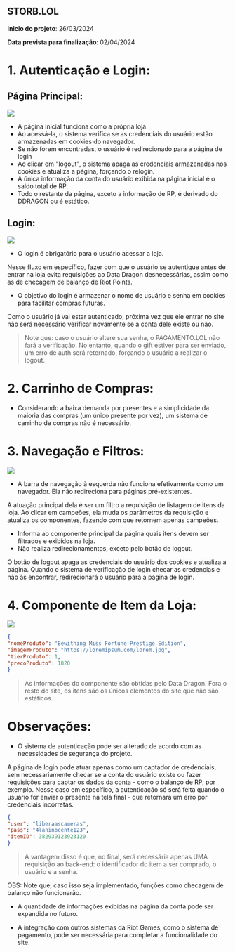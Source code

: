
## STORB.LOL
**Inicio do projeto**: 26/03/2024

**Data prevista para finalização**: 02/04/2024
  
# 1. Autenticação e Login:

## Página Principal:
![](https://i.imgur.com/OJubLwj.jpeg)

- A página inicial funciona como a própria loja.
- Ao acessá-la, o sistema verifica se as credenciais do usuário estão armazenadas em cookies do navegador.
- Se não forem encontradas, o usuário é redirecionado para a página de login
- Ao clicar em "logout", o sistema apaga as credenciais armazenadas nos cookies e atualiza a página, forçando o relogin.
- A única informação da conta do usuário exibida na página inicial é o saldo total de RP.
- Todo o restante da página, exceto a informação de RP, é derivado do DDRAGON ou é estático.


## Login:
![](https://i.imgur.com/sC63uTV.jpeg)
- O login é obrigatório para o usuário acessar a loja.

Nesse fluxo em específico, fazer com que o usuário se autentique antes de entrar na loja evita requisições ao Data Dragon desnecessárias, assim como as de checagem de balanço de Riot Points. 

- O objetivo do login é armazenar o nome de usuário e senha em cookies para facilitar compras futuras.

 Como o usuário já vai estar autenticado, próxima vez que ele entrar no site não será necessário verificar novamente se a conta dele existe ou não. 

> Note que: caso o usuário altere sua senha, o PAGAMENTO.LOL não fará a verificação. No entanto, quando o gift estiver para ser enviado, um erro de auth será retornado, forçando o usuário a realizar o logout.
  

# 2. Carrinho de Compras:
- Considerando a baixa demanda por presentes e a simplicidade da maioria das compras (um único presente por vez), um sistema de carrinho de compras não é necessário.
  
  

# 3. Navegação e Filtros:
![](https://i.imgur.com/HQAM3VJ.jpeg)
- A barra de navegação à esquerda não funciona efetivamente como um navegador. Ela não redireciona para páginas pré-existentes.

A atuação principal dela é ser um filtro a requisição de listagem de itens da loja. Ao clicar em campeões, ela muda os parâmetros da requisição e atualiza os componentes, fazendo com que retornem apenas campeões.

- Informa ao componente principal da página quais itens devem ser filtrados e exibidos na loja.
- Não realiza redirecionamentos, exceto pelo botão de logout.

O botão de logout apaga as credenciais do usuário dos cookies e atualiza a página. Quando o sistema de verificação de login checar as credencias e não às encontrar, redirecionará o usuário para a página de login.

  

# 4. Componente de Item da Loja:
![](https://i.imgur.com/gyBIVQz.png)
```json
{
"nomeProduto": "Bewithing Miss Fortune Prestige Edition",
"imagemProduto": "https://loremipsum.com/lorem.jpg",
"tierProduto": 1,
"precoProduto": 1820
}
```  
> As informações do componente são obtidas pelo Data Dragon. Fora o resto do site, os itens são os únicos elementos do site que não são estáticos.  

# Observações: 

  

- O sistema de autenticação pode ser alterado de acordo com as necessidades de segurança do projeto.

A página de login pode atuar apenas como um captador de credenciais, sem necessariamente checar se a conta do usuário existe ou fazer requisições para captar os dados da conta - como o balanço de RP, por exemplo. Nesse caso em específico, a autenticação só será feita quando o usuário for enviar o presente na tela final - que retornará um erro por credenciais incorretas.
```json
{
"user": "liberaascameras",
"pass": "4laninocente123",
"itemID": 382939123923120
}
```
> A vantagem disso é que, no final, será necessária apenas UMA requisição ao back-end: o identificador do item a ser comprado, o usuário e a senha.

OBS: Note que, caso isso seja implementado, funções como checagem de balanço não funcionarão.

- A quantidade de informações exibidas na página da conta pode ser expandida no futuro.

- A integração com outros sistemas da Riot Games, como o sistema de pagamento, pode ser necessária para completar a funcionalidade do site.
